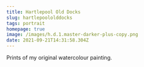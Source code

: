 ```yaml
---
title: Hartlepool Old Docks
slug: hartlepoololddocks
tags: portrait
homepage: true
image: /images/h.d.1.master-darker-plus-copy.png
date: 2021-09-21T14:31:58.304Z
---
```

Prints of my original watercolour painting.
